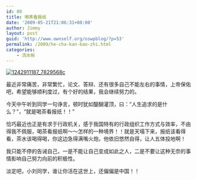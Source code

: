 ```yaml
---
id: 80
title: 喝茶看报纸
date: '2009-05-21T21:06:31+08:00'
author: Jimmy
layout: post
guid: 'http://www.ownself.org/oswpblog/?p=53'
permalink: /2009/he-cha-kan-bao-zhi.html
categories:
    - 流水帐
---
```


[![1242911187_7829568c](/wp-content/uploads/2012/04/1242911187_7829568c_thumb.jpg "1242911187_7829568c")](/wp-content/uploads/2012/04/1242911187_7829568c.jpg)

最近非常痛苦，非常繁忙，论文、答辩、还有很多自己不能左右的事情，上帝保佑吧，希望能够顺利度过，有个好的结果，我会继续努力的。

今天中午听到同学一句诤言，顿时犹如醍醐灌顶，曰：“人生追求的是什么？”，“就是喝茶看报纸！！”

恰巧最近也正是有求于行政机关，感于我国特有的行政组织工作方式与效率，不由得我不佩服，喝茶看报纸啊～～怎样的一种境界！！就是天塌下来，报纸该看得看，茶水该喝得喝，你这边急得满嘴火炮，他依旧悠然自得，让人五体投地啊！

我只能不停的告诫自己，一是不能让自己变成如此之人，二是不要让这种无奈的事情影响自己努力向前的积极性。

淡定吧，小刘同学，谁让你活在这世上，还偏偏是中国！！